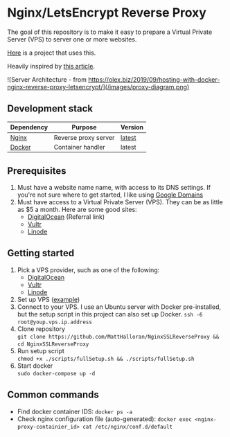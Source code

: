 # Nginx/LetsEncrypt Reverse Proxy
The goal of this repository is to make it easy to prepare a Virtual Private Server (VPS) to server one or more websites.

[Here](https://github.com/MattHalloran/NLN) is a project that uses this.

Heavily inspired by [this article](https://olex.biz/2019/09/hosting-with-docker-nginx-reverse-proxy-letsencrypt/).

![Server Architecture - from https://olex.biz/2019/09/hosting-with-docker-nginx-reverse-proxy-letsencrypt/](/images/proxy-diagram.png)

## Development stack  
| Dependency  | Purpose  |  Version  |
|---|---|---|
| [Nginx](https://www.nginx.com/)  | Reverse proxy server  |  [latest](https://hub.docker.com/layers/jwilder/nginx-proxy/latest/images/sha256-2619a7e00d8e79f6e456eae7c49de7cb2dbc1ef8c67fecbf51d09a5aa8fc1441?context=explore) |
| [Docker](https://www.docker.com/) | Container handler  |  latest  |

## Prerequisites
1. Must have a website name name, with access to its DNS settings. If you're not sure where to get started, I like using [Google Domains](https://domains.google/)
2. Must have access to a Virtual Private Server (VPS). They can be as little as $5 a month. Here are some good sites:
    * [DigitalOcean](https://m.do.co/c/eb48adcdd2cb) (Referral link)
    * [Vultr](https://www.vultr.com/)
    * [Linode](https://www.linode.com/)

## Getting started
1. Pick a VPS provider, such as one of the following:
    * [DigitalOcean](https://www.digitalocean.com/)
    * [Vultr](https://www.vultr.com/)
    * [Linode](https://www.linode.com/)
2. Set up VPS ([example](https://www.youtube.com/watch?v=Dwlqa6NJdMo&t=142s))
3. Connect to your VPS. I use an Ubuntu server with Docker pre-installed, but the setup script in this project can also set up Docker.
    `ssh -6 root@youp.vps.ip.address`
4. Clone repository  
    `git clone https://github.com/MattHalloran/NginxSSLReverseProxy && cd NginxSSLReverseProxy`
5. Run setup script  
    `chmod +x ./scripts/fullSetup.sh && ./scripts/fullSetup.sh`
6. Start docker  
    `sudo docker-compose up -d`


## Common commands
- Find docker container IDS: `docker ps -a`
- Check nginx configuration file (auto-generated): `docker exec <nginx-proxy-containier_id> cat /etc/nginx/conf.d/default`